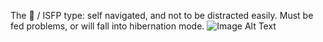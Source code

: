 The 🦔 / ISFP type: self navigated, and not to be distracted easily. Must be fed problems, or will fall into hibernation mode.
<picture>
<source media="(prefers-color-scheme: dark)" srcset="https://www.codewars.com/users/chomp/badges/micro">
  <img alt="Image Alt Text" src="https://www.codewars.com/users/chomp/badges/micro"> 
</picture>
